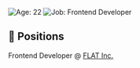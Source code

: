 ![Age: 22](https://img.shields.io/badge/age-22-green?style=for-the-badge)
![Job: Frontend Developer](https://img.shields.io/badge/work-frontend%20engineer-orange?style=for-the-badge)  

## 📛 Positions
Frontend Developer @ [FLAT Inc.](https://wd-flat.com/)